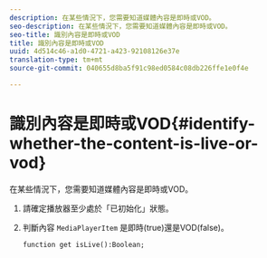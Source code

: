 ```yaml
---
description: 在某些情況下，您需要知道媒體內容是即時或VOD。
seo-description: 在某些情況下，您需要知道媒體內容是即時或VOD。
seo-title: 識別內容是即時或VOD
title: 識別內容是即時或VOD
uuid: 4d514c46-a1d0-4721-a423-92108126e37e
translation-type: tm+mt
source-git-commit: 040655d8ba5f91c98ed0584c08db226ffe1e0f4e

---
```



# 識別內容是即時或VOD{#identify-whether-the-content-is-live-or-vod}

在某些情況下，您需要知道媒體內容是即時或VOD。

1. 請確定播放器至少處於「已初始化」狀態。
1. 判斷內容 `MediaPlayerItem` 是即時(true)還是VOD(false)。

   ```
   function get isLive():Boolean;
   ```

